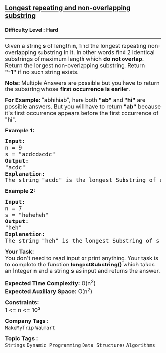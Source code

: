 <h2><a href="https://www.geeksforgeeks.org/problems/longest-repeating-and-non-overlapping-substring3421/1">Longest repeating and non-overlapping substring</a></h2><h3>Difficulty Level : Hard</h3><hr><div class="problems_problem_content__Xm_eO"><p><span style="font-size: 18px;">Given a string <strong>s </strong>of length <strong>n</strong>, find the longest repeating non-overlapping substring in it. In other words find 2 identical substrings of maximum length which <strong>do not overlap</strong>. </span><span style="font-size: 18px;">Return the longest non-overlapping substring. Return <strong>"-1"</strong>&nbsp;if no such string exists.</span></p>
<p><span style="font-size: 18px;"><strong>Note: </strong>Multiple Answers are possible but you have to return the substring whose <strong>first occurrence is earlier</strong>.</span></p>
<p><span style="font-size: 18px;"><strong>For Example:</strong> "abhihiab", here both <strong>"ab"</strong> and <strong>"hi"</strong> are possible answers. But you will have to return <strong>"ab"</strong> because it's first occurrence appears before the </span><span style="font-size: 18px;">first occurrence</span><span style="font-size: 18px;"> of </span><span style="font-size: 18px;">"hi".</span></p>
<p><span style="font-size: 18px;"><strong>Example 1:</strong></span></p>
<pre><span style="font-size: 18px;"><strong>Input:</strong></span>
<span style="font-size: 18px;">n = 9</span>
<span style="font-size: 18px;">s =<strong> </strong>"acdcdacdc"</span>
<span style="font-size: 18px;"><strong>Output:</strong></span>
<span style="font-size: 18px;">"acdc"</span>
<span style="font-size: 18px;"><strong>Explanation:</strong></span>
<span style="font-size: 18px;">The string "acdc" is the longest Substring of s which is repeating but not overlapping.</span></pre>
<p><span style="font-size: 18px;"><strong>Example 2:</strong></span></p>
<pre><span style="font-size: 18px;"><strong>Input:</strong></span>
<span style="font-size: 18px;">n = 7</span>
<span style="font-size: 18px;">s =<strong> </strong>"heheheh"</span>
<span style="font-size: 18px;"><strong>Output:</strong></span>
<span style="font-size: 18px;">"heh"</span>
<span style="font-size: 18px;"><strong>Explanation:</strong></span>
<span style="font-size: 18px;">The string "heh" is the longest Substring of s which is repeating but not overlapping.</span></pre>
<p><span style="font-size: 18px;"><strong>Your Task:</strong><br>You don't need to read input or print anything. Your task is to complete the function<strong> longestSubstring()</strong> which takes an Integer <strong>n</strong> and a string <strong>s</strong> as input and returns the answer.</span></p>
<p><span style="font-size: 18px;"><strong>Expected Time Complexity:</strong> O(n<sup>2</sup>)<br><strong>Expected Auxiliary Space:</strong> O(n<sup>2</sup>)</span></p>
<p><span style="font-size: 18px;"><strong>Constraints:</strong><br>1 &lt;= n &lt;= 10<sup>3</sup></span></p></div><p><span style=font-size:18px><strong>Company Tags : </strong><br><code>MakeMyTrip</code>&nbsp;<code>Walmart</code>&nbsp;<br><p><span style=font-size:18px><strong>Topic Tags : </strong><br><code>Strings</code>&nbsp;<code>Dynamic Programming</code>&nbsp;<code>Data Structures</code>&nbsp;<code>Algorithms</code>&nbsp;